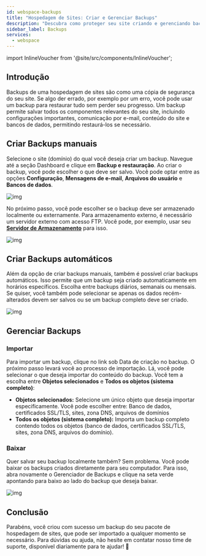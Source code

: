 ```yaml
---
id: webspace-backups
title: "Hospedagem de Sites: Criar e Gerenciar Backups"
description: "Descubra como proteger seu site criando e gerenciando backups manuais ou automáticos para garantir a recuperação dos seus dados → Saiba mais agora"
sidebar_label: Backups
services:
  - webspace
---
```




import InlineVoucher from '@site/src/components/InlineVoucher';



## Introdução

Backups de uma hospedagem de sites são como uma cópia de segurança do seu site. Se algo der errado, por exemplo por um erro, você pode usar um backup para restaurar tudo sem perder seu progresso. Um backup permite salvar todos os componentes relevantes do seu site, incluindo configurações importantes, comunicação por e-mail, conteúdo do site e bancos de dados, permitindo restaurá-los se necessário.


## Criar Backups manuais

Selecione o site (domínio) do qual você deseja criar um backup. Navegue até a seção Dashboard e clique em **Backup e restauração**. Ao criar o backup, você pode escolher o que deve ser salvo. Você pode optar entre as opções **Configuração**, **Mensagens de e-mail**, **Arquivos do usuário** e **Bancos de dados**. 

![img](https://screensaver01.zap-hosting.com/index.php/s/KnK6DxndGgwodow/preview)



No próximo passo, você pode escolher se o backup deve ser armazenado localmente ou externamente. Para armazenamento externo, é necessário um servidor externo com acesso FTP. Você pode, por exemplo, usar seu **[Servidor de Armazenamento](https://zap-hosting.com/en/customer/home/storage/)** para isso. 

![img](https://screensaver01.zap-hosting.com/index.php/s/gMdpdnqiBWBeZm3/preview)



## Criar Backups automáticos

Além da opção de criar backups manuais, também é possível criar backups automáticos. Isso permite que um backup seja criado automaticamente em horários específicos. Escolha entre backups diários, semanais ou mensais. Se quiser, você também pode selecionar se apenas os dados recém-alterados devem ser salvos ou se um backup completo deve ser criado.

![img](https://screensaver01.zap-hosting.com/index.php/s/JngcgyR8JyZ4Qoe/preview)



## Gerenciar Backups

### Importar

Para importar um backup, clique no link sob Data de criação no backup. O próximo passo levará você ao processo de importação. Lá, você pode selecionar o que deseja importar do conteúdo do backup. Você tem a escolha entre **Objetos selecionados** e **Todos os objetos (sistema completo)**:

- **Objetos selecionados:** Selecione um único objeto que deseja importar especificamente. Você pode escolher entre: Banco de dados, certificados SSL/TLS, sites, zona DNS, arquivos de domínios
- **Todos os objetos (sistema completo):** Importa um backup completo contendo todos os objetos (banco de dados, certificados SSL/TLS, sites, zona DNS, arquivos do domínio). 



### Baixar

Quer salvar seu backup localmente também? Sem problema. Você pode baixar os backups criados diretamente para seu computador. Para isso, abra novamente o Gerenciador de Backups e clique na seta verde apontando para baixo ao lado do backup que deseja baixar. 

![img](https://screensaver01.zap-hosting.com/index.php/s/zb6agtT5mYeFgiX/preview)



## Conclusão

Parabéns, você criou com sucesso um backup do seu pacote de hospedagem de sites, que pode ser importado a qualquer momento se necessário. Para dúvidas ou ajuda, não hesite em contatar nosso time de suporte, disponível diariamente para te ajudar! 🙂


<InlineVoucher />
